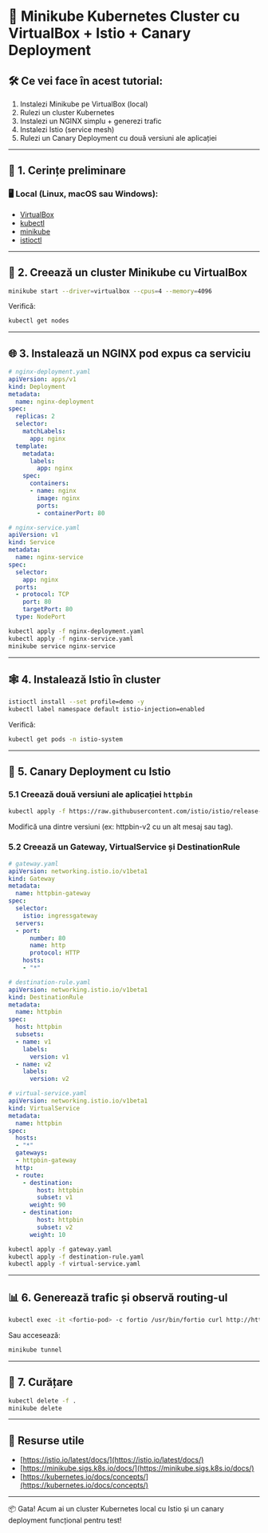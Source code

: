 # 🧪 Minikube Kubernetes Cluster cu VirtualBox + Istio + Canary Deployment

## 🛠️ Ce vei face în acest tutorial:

1. Instalezi Minikube pe VirtualBox (local)
2. Rulezi un cluster Kubernetes
3. Instalezi un NGINX simplu + generezi trafic
4. Instalezi Istio (service mesh)
5. Rulezi un Canary Deployment cu două versiuni ale aplicației

---

## 🔧 1. Cerințe preliminare

### 🖥️ Local (Linux, macOS sau Windows):

* [VirtualBox](https://www.virtualbox.org/wiki/Downloads)
* [kubectl](https://kubernetes.io/docs/tasks/tools/)
* [minikube](https://minikube.sigs.k8s.io/docs/start/)
* [istioctl](https://istio.io/latest/docs/setup/getting-started/#download)

---

## 🚀 2. Creează un cluster Minikube cu VirtualBox

```bash
minikube start --driver=virtualbox --cpus=4 --memory=4096
```

Verifică:

```bash
kubectl get nodes
```

---

## 🌐 3. Instalează un NGINX pod expus ca serviciu

```yaml
# nginx-deployment.yaml
apiVersion: apps/v1
kind: Deployment
metadata:
  name: nginx-deployment
spec:
  replicas: 2
  selector:
    matchLabels:
      app: nginx
  template:
    metadata:
      labels:
        app: nginx
    spec:
      containers:
      - name: nginx
        image: nginx
        ports:
        - containerPort: 80
```

```yaml
# nginx-service.yaml
apiVersion: v1
kind: Service
metadata:
  name: nginx-service
spec:
  selector:
    app: nginx
  ports:
  - protocol: TCP
    port: 80
    targetPort: 80
  type: NodePort
```

```bash
kubectl apply -f nginx-deployment.yaml
kubectl apply -f nginx-service.yaml
minikube service nginx-service
```

---

## 🕸️ 4. Instalează Istio în cluster

```bash
istioctl install --set profile=demo -y
kubectl label namespace default istio-injection=enabled
```

Verifică:

```bash
kubectl get pods -n istio-system
```

---

## 🧪 5. Canary Deployment cu Istio

### 5.1 Creează două versiuni ale aplicației `httpbin`

```bash
kubectl apply -f https://raw.githubusercontent.com/istio/istio/release-1.20/samples/httpbin/httpbin.yaml
```

Modifică una dintre versiuni (ex: httpbin-v2 cu un alt mesaj sau tag).

### 5.2 Creează un Gateway, VirtualService și DestinationRule

```yaml
# gateway.yaml
apiVersion: networking.istio.io/v1beta1
kind: Gateway
metadata:
  name: httpbin-gateway
spec:
  selector:
    istio: ingressgateway
  servers:
  - port:
      number: 80
      name: http
      protocol: HTTP
    hosts:
    - "*"
```

```yaml
# destination-rule.yaml
apiVersion: networking.istio.io/v1beta1
kind: DestinationRule
metadata:
  name: httpbin
spec:
  host: httpbin
  subsets:
  - name: v1
    labels:
      version: v1
  - name: v2
    labels:
      version: v2
```

```yaml
# virtual-service.yaml
apiVersion: networking.istio.io/v1beta1
kind: VirtualService
metadata:
  name: httpbin
spec:
  hosts:
  - "*"
  gateways:
  - httpbin-gateway
  http:
  - route:
    - destination:
        host: httpbin
        subset: v1
      weight: 90
    - destination:
        host: httpbin
        subset: v2
      weight: 10
```

```bash
kubectl apply -f gateway.yaml
kubectl apply -f destination-rule.yaml
kubectl apply -f virtual-service.yaml
```

---

## 📊 6. Generează trafic și observă routing-ul

```bash
kubectl exec -it <fortio-pod> -c fortio /usr/bin/fortio curl http://httpbin.default
```

Sau accesează:

```bash
minikube tunnel
```

---

## 🧼 7. Curățare

```bash
kubectl delete -f .
minikube delete
```

---

## 📘 Resurse utile

* [https://istio.io/latest/docs/](https://istio.io/latest/docs/)
* [https://minikube.sigs.k8s.io/docs/](https://minikube.sigs.k8s.io/docs/)
* [https://kubernetes.io/docs/concepts/](https://kubernetes.io/docs/concepts/)

---

📦 Gata! Acum ai un cluster Kubernetes local cu Istio și un canary deployment funcțional pentru test!
